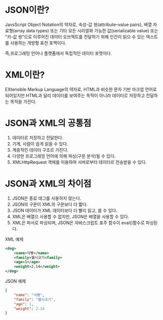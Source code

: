 # JSON이란?

JavsScript Object Notation의 약자로, 속성-값 쌍(attribute–value pairs), 배열 자료형(array data types)
또는 기타 모든 시리얼화 가능한 값(serializable value) 또는 "키-값 쌍"으로 이루어진 데이터 오브젝트를 전달하기 위해 인간이 읽으 수 있는 텍스트를 사용하는 개방형 표전 포맥이다.

즉,프로그래밍 언어나 플랫폼에서 독립적인 데이터 포맷이다.

# XML이란?

EXtensible Markup Language의 약자로, HTML과 비슷한 문자 기반 마크업 언어로 되어있지만 HTML과 달리 데이터를 보여주는 목적이 아니라 데이터르 저장하고 전달하는 목적을 가진다.

# JSON과 XML의 공통점

1. 데이터르 저장하고 전달한다.
2. 기계, 사람이 쉽게 읽을 수 있다.
3. 계층적인 데이터 구조르 가진다.
4. 다양한 프로그래밍 언어에 의해 파싱(구문 분석)될 수 있다.
5. XMLHttpRequest 객체를 이용하여 서버로부터 데이터르 전송받을 수 있다.

# JSON과 XML의 차이점

1. JSON은 종료 태그를 사용하지 않는다.
2. JSON의 구문이 XML의 구문보다 더 짧다.
3. JSON 데이터가 XML 데이터보다 더 빨리 읽고, 쓸 수 있다.
4. XML은 배열으 사용할 수 없지만, JSON은 배열을 사용할 수 있다.
5. XML은 파서로 파싱되며, JSON은 자바스크립트 표주 함수이 eval()함수로 파싱된다.

XML 예제
```xml
<dog>
    <name>식빵</name>
    <family>웰시코기<family>
    <age>1</age>
    <weight>2.14</weight>
</dog>
```

JSON 예제
```json
{
    "name": "식빵",
    "family": "웰시코기",
    "age": 1,
    "weight": 2.14
}
```

